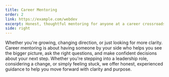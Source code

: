 ```yaml
---
title: Career Mentoring
order: 2
link: https://example.com/webdev
excerpt: Honest, thoughtful mentoring for anyone at a career crossroads.
side: right
---
```

Whether you're growing, changing direction, or just looking for more clarity. Career mentoring is about having someone by your side who helps you see the bigger picture, ask the right questions, and make confident decisions about your next step. Whether you're stepping into a leadership role, considering a change, or simply feeling stuck, we offer honest, experienced guidance to help you move forward with clarity and purpose.
